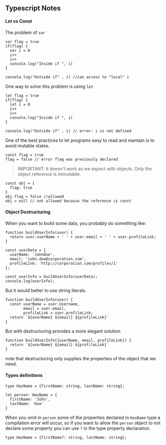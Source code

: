 ## Typescript Notes

#### Let vs Const

The problem of `var`
```
var flag = true
if(flag) {
  var i = 0
  i++
  i++
  console.log("Inside if ", i)
}

console.log("Outside if" , i) //can access to "local" i
```
One way to solve this problem is using `let`
```
let flag = true
if(flag) {
  let i = 0
  i++
  i++
  console.log("Inside if ", i)
}

console.log("Outside if" , i) // error: i is not defined
```

One of the best practices to let programs easy to read and mantain is to avoid mutable states.

```
const flag = true
flag = false // error flag was previously declared
```

> IMPORTANT: it doesn't work as we expect with objects. Only the object reference is immutable.

```
const obj = {
  flag: true
}
obj.flag = false //allowed
obj = null // not allowed because the reference is const
```

#### Object Destructuring

When you want to build some data, you probably do something like:
```
function buildUserInfo(user) {
  return user.userName + ' ' + user.email + ' ' + user.profileLink;
}

const userData = {
  userName: 'JohnDoe',
  email: 'john.doe@corporation.com',
  profileLink: 'http://corporation.com/profiles/1'
};

const userInfo = buildUserInfo(userData);
console.log(userInfo);
```

But it would better to use string literals.

```
function buildUserInfo(user) {
  const userName = user.Username,
        email = user.email,
        profileLink = user.profileLink;
  return `${userName} ${email} ${profileLink}`
}
```

But with destructuring provides a more elegant solution

```
function buildUserInfo({userName, email, profileLink}) {
  return `${userName} ${email} ${profileLink}`
}
```

note that destructuring only supplies the properties of the object that we need.

#### Types definitions

```
type HasName = {firstName: string, lastName: string};

let person: HasName = {
  firstName: 'John',
  lastName: 'Doe'
}
```

When you omit in `person` some of the properties declared in `HasName` type a compilation error will occur, so if you want to allow the `person` object to not declare some property you can use `?` in the type property declaration.

```
type HasName = {firstName?: string, lastName: string};
```

